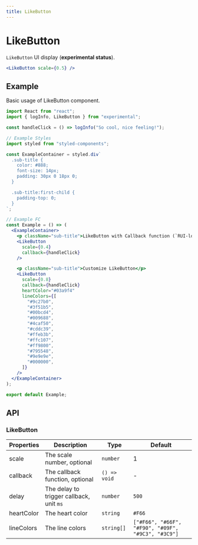```yaml
---
title: LikeButton
---
```


# LikeButton

`LikeButton` UI display (**experimental status**).

```jsx
<LikeButton scale={0.5} />
```

## Example

Basic usage of LikeButton component.

```jsx live=local
import React from "react";
import { logInfo, LikeButton } from "experimental";

const handleClick = () => logInfo("So cool, nice feeling!");

// Example Styles
import styled from "styled-components";

const ExampleContainer = styled.div`
  .sub-title {
    color: #888;
    font-size: 14px;
    padding: 30px 0 18px 0;
  }

  .sub-title:first-child {
    padding-top: 0;
  }
`;

// Example FC
const Example = () => (
  <ExampleContainer>
    <p className="sub-title">LikeButton with Callback function (`RUI-log` in Console log)</p>
    <LikeButton
      scale={0.4}
      callback={handleClick}
    />

    <p className="sub-title">Customize LikeButton</p>
    <LikeButton
      scale={0.8}
      callback={handleClick}
      heartColor="#03a9f4"
      lineColors={[
        "#9c27b0",
        "#3f51b5",
        "#00bcd4",
        "#009688",
        "#4caf50",
        "#cddc39",
        "#ffeb3b",
        "#ffc107",
        "#ff9800",
        "#795548",
        "#9e9e9e",
        "#000000",
      ]}
    />
  </ExampleContainer>
);

export default Example;
```

## API

### LikeButton

Properties | Description | Type | Default
-----------|------------|------|--------
| scale | The scale number, optional | `number` | 1 |
| callback | The callback function, optional | `() => void` | - |
| delay | The delay to trigger callback, unit `ms` | `number` | `500` |
| heartColor | The heart color | `string` | `#F66` |
| lineColors | The line colors | `string[]` | `["#F66", "#66F", "#F90", "#09F", "#9C3", "#3C9"]` |
